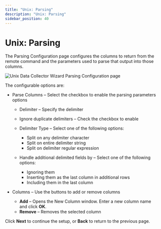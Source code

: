 ```yaml
---
title: "Unix: Parsing"
description: "Unix: Parsing"
sidebar_position: 40
---
```


# Unix: Parsing

The Parsing Configuration page configures the columns to return from the remote command and the
parameters used to parse that output into those columns.

![Unix Data Collector Wizard Parsing Configuration page](/img/product_docs/accessanalyzer/12.0/admin/datacollector/unix/parsing.webp)

The configurable options are:

- Parse Columns – Select the checkbox to enable the parsing parameters options

    - Delimiter – Specify the delimiter
    - Ignore duplicate delimiters – Check the checkbox to enable
    - Delimiter Type – Select one of the following options:

        - Split on any delimiter character
        - Split on entire delimiter string
        - Split on delimiter regular expression

    - Handle additional delimited fields by – Select one of the following options:

        - Ignoring them
        - Inserting them as the last column in additional rows
        - Including them in the last column

- Columns – Use the buttons to add or remove columns

    - **Add** – Opens the New Column window. Enter a new column name and click **OK**.
    - **Remove** – Removes the selected column

Click **Next** to continue the setup, or **Back** to return to the previous page.
